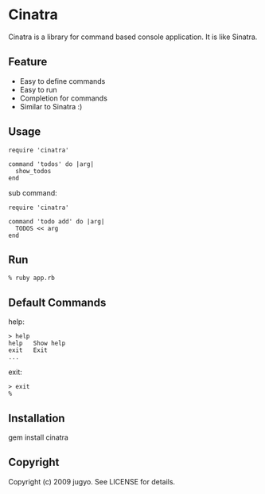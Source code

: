 Cinatra
=======

Cinatra is a library for command based console application.
It is like Sinatra.

Feature
-----

* Easy to define commands
* Easy to run
* Completion for commands
* Similar to Sinatra :)

Usage
-----

    require 'cinatra'
    
    command 'todos' do |arg|
      show_todos
    end

sub command:

    require 'cinatra'

    command 'todo add' do |arg|
      TODOS << arg
    end

Run
-----

    % ruby app.rb

Default Commands
-----

help:

    > help
    help   Show help
    exit   Exit
    ...

exit:

    > exit
    %

Installation
-----

  gem install cinatra

Copyright
-----

Copyright (c) 2009 jugyo. See LICENSE for details.
